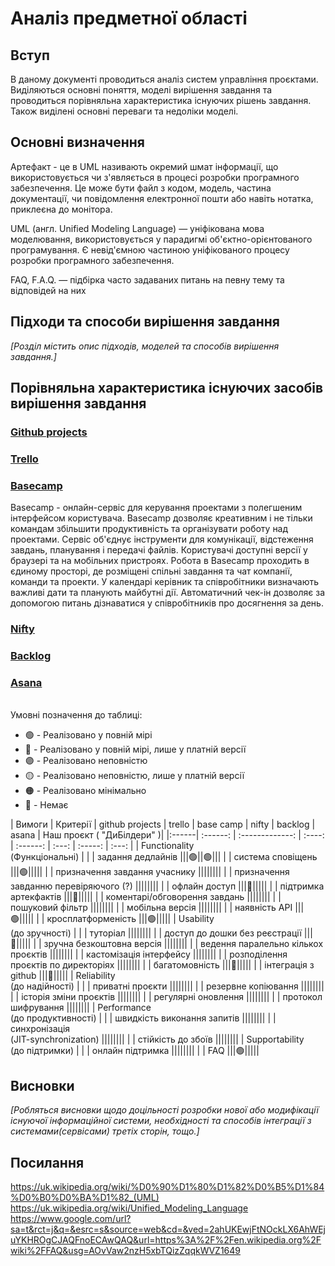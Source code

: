 # Аналіз предметної області

## Вступ

В даному документі проводиться аналіз систем управління проєктами. Виділяються основні поняття, моделі вирішення завдання та проводиться порівняльна характеристика існуючих рішень завдання. Також виділені основні переваги та недоліки моделі.


## Основні визначення

Артефакт - це в UML називають окремий шмат інформації, що використовується чи з'являється в процесі розробки програмного забезпечення. Це може бути файл з кодом, модель, частина документації, чи повідомлення електронної пошти або навіть нотатка, приклеєна до монітора.

UML (англ. Unified Modeling Language) — уніфікована мова моделювання, використовується у парадигмі об'єктно-орієнтованого програмування. Є невід'ємною частиною уніфікованого процесу розробки програмного забезпечення.

FAQ, F.A.Q. — підбірка часто задаваних питань на певну тему та відповідей на них
## Підходи та способи вирішення завдання

*[Розділ містить опис підходів, моделей та способів вирішення завдання.]*

## Порівняльна характеристика існуючих засобів вирішення завдання

### [Github projects](https://github.com/features/project-management/) ###

### [Trello](https://trello.com/) ###

### [Basecamp](https://basecamp.com/) ###

Basecamp - онлайн-сервіс для керування проектами з полегшеним інтерфейсом користувача. Basecamp дозволяє креативним і не тільки командам збільшити продуктивність та організувати роботу над проектами. Сервіс об'єднує інструменти для комунікації, відстеження завдань, планування і передачі файлів. Користувачі доступні версії у браузері та на мобільних пристроях. Робота в Basecamp проходить в єдиному просторі, де розміщені спільні завдання та чат компанії, команди та проекти. У календарі керівник та співробітники визначають важливі дати та планують майбутні дії. Автоматичний чек-ін дозволяє за допомогою питань дізнаватися у співробітників про досягнення за день.


### [Nifty](https://niftypm.com/) ###

### [Backlog](https://backlog.com/) ###

### [Asana](https://asana.com/) ###

<br />
    <summary>
        Умовні позначення до таблиці:
    </summary>

+ 🟢 - Реалізовано у повній мірі<br/>
+ 🔵 - Реалізовано у повній мірі, лише у платній версії <br/>
+ 🟣 - Реалізовано неповністю <br/>
+ 🟡 - Реалізовано неповністю, лише у платній версії <br/>
+ 🟠 - Реалізовано мінімально <br/>
+ 🔴 - Немає <br/>



| Вимоги | Критерії | github projects | trello | base camp | nifty | backlog | asana | Наш проєкт ( "ДиБілдери" )|
|:------| :------: | :-------------: | :----: | :------: | :---: | :-----: | :---: |
| Functionality <br/> (Функціональні) |
|  | задання дедлайнів |||🟢||🟢|||
|  | система сповіщень |||🟢|||||
|  | призначення завдання учаснику ||||||||
|  | призначення завданню перевіряючого (?) ||||||||
|  | офлайн доступ |||🔴|||||
|  | підтримка артекфактів |||🔴|||||
|  | коментарі/обговорення завдань ||||||||
|  | пошуковий фільтр ||||||||
|  | мобільна версія ||||||||
|  | наявність API |||🟢|||||
|  | кросплатформеність |||🟢|||||
| Usability <br/> (до зручності) |
|  | туторіал ||||||||
|  | доступ до дошки без реєстрації |||🔴|||||
|  | зручна безкоштовна версія ||||||||
|  | ведення паралельно кількох проєктів ||||||||
|  | кастомізація інтерфейсу ||||||||
|  | розподілення проєктів по директоріях ||||||||
|  | багатомовність |||🔴|||||
|  | інтеграція з github |||🔴|||||
| Reliability <br/> (до надійності) |
|  | приватні проєкти ||||||||
|  | резервне копіювання ||||||||
|  | історія зміни проєктів ||||||||
|  | регулярні оновлення ||||||||
|  | протокол шифрування ||||||||
| Performance  <br/> (до продуктивності) |
|  | швидкість виконання запитів ||||||||
|  | синхронізація <BR/> (JIT-synchronization) ||||||||
|  | стійкість до збоїв ||||||||
| Supportability  <br/> (до підтримки) |
|  | онлайн підтримка ||||||||
|  | FAQ |||🟢|||||

## Висновки

*[Робляться висновки щодо доцільності розробки нової або модифікації існуючої інформаційної системи, необхідності та способів інтеграції з системами(сервісами) третіх сторін, тощо.]*

## Посилання
https://uk.wikipedia.org/wiki/%D0%90%D1%80%D1%82%D0%B5%D1%84%D0%B0%D0%BA%D1%82_(UML)  
https://uk.wikipedia.org/wiki/Unified_Modeling_Language  
https://www.google.com/url?sa=t&rct=j&q=&esrc=s&source=web&cd=&ved=2ahUKEwjFtNOckLX6AhWEjuYKHROgCJAQFnoECAwQAQ&url=https%3A%2F%2Fen.wikipedia.org%2Fwiki%2FFAQ&usg=AOvVaw2nzH5xbTQizZqqkWVZ1649  
